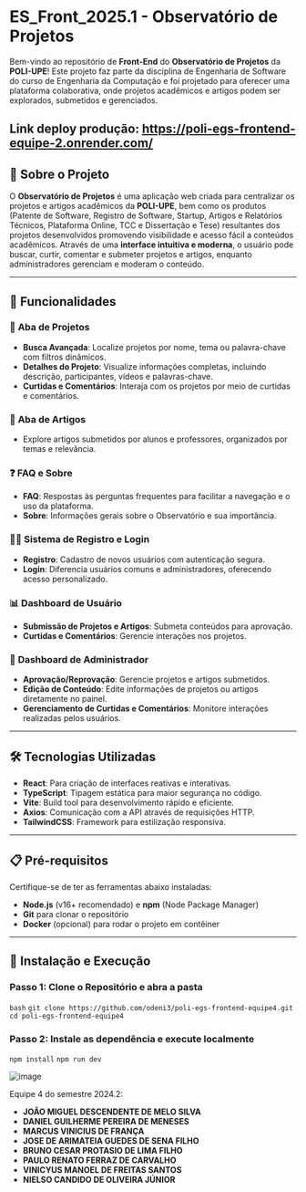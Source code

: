 # **ES_Front_2025.1 - Observatório de Projetos**

Bem-vindo ao repositório de **Front-End** do **Observatório de Projetos** da **POLI-UPE**! Este projeto faz parte da disciplina de Engenharia de Software do curso de Engenharia da Computação e foi projetado para oferecer uma plataforma colaborativa, onde projetos acadêmicos e artigos podem ser explorados, submetidos e gerenciados.

Link deploy produção: https://poli-egs-frontend-equipe-2.onrender.com/
---

## 🌟 **Sobre o Projeto**

O **Observatório de Projetos** é uma aplicação web criada para centralizar os projetos e artigos acadêmicos da **POLI-UPE**, bem como os produtos (Patente de Software, Registro de Software, Startup, Artigos e Relatórios Técnicos, Plataforma Online, TCC e Dissertação e Tese) resultantes dos projetos desenvolvidos promovendo visibilidade e acesso fácil a conteúdos acadêmicos. Através de uma **interface intuitiva e moderna**, o usuário pode buscar, curtir, comentar e submeter projetos e artigos, enquanto administradores gerenciam e moderam o conteúdo.

---

## 🚀 **Funcionalidades**

### 📂 **Aba de Projetos**
- **Busca Avançada**: Localize projetos por nome, tema ou palavra-chave com filtros dinâmicos.
- **Detalhes do Projeto**: Visualize informações completas, incluindo descrição, participantes, vídeos e palavras-chave.
- **Curtidas e Comentários**: Interaja com os projetos por meio de curtidas e comentários.

### 📑 **Aba de Artigos**
- Explore artigos submetidos por alunos e professores, organizados por temas e relevância.

### ❓ **FAQ e Sobre**
- **FAQ**: Respostas às perguntas frequentes para facilitar a navegação e o uso da plataforma.
- **Sobre**: Informações gerais sobre o Observatório e sua importância.

### 🧑‍💻 **Sistema de Registro e Login**
- **Registro**: Cadastro de novos usuários com autenticação segura.
- **Login**: Diferencia usuários comuns e administradores, oferecendo acesso personalizado.

### 📊 **Dashboard de Usuário**
- **Submissão de Projetos e Artigos**: Submeta conteúdos para aprovação.
- **Curtidas e Comentários**: Gerencie interações nos projetos.

### 🔧 **Dashboard de Administrador**
- **Aprovação/Reprovação**: Gerencie projetos e artigos submetidos.
- **Edição de Conteúdo**: Edite informações de projetos ou artigos diretamente no painel.
- **Gerenciamento de Curtidas e Comentários**: Monitore interações realizadas pelos usuários.

---

## 🛠 **Tecnologias Utilizadas**

- **React**: Para criação de interfaces reativas e interativas.
- **TypeScript**: Tipagem estática para maior segurança no código.
- **Vite**: Build tool para desenvolvimento rápido e eficiente.
- **Axios**: Comunicação com a API através de requisições HTTP.
- **TailwindCSS**: Framework para estilização responsiva.

---

## 📋 **Pré-requisitos**

Certifique-se de ter as ferramentas abaixo instaladas:

- **Node.js** (v16+ recomendado) e **npm** (Node Package Manager)
- **Git** para clonar o repositório
- **Docker** (opcional) para rodar o projeto em contêiner

---

## 🔧 **Instalação e Execução**

### Passo 1: Clone o Repositório e abra a pasta
```bash```
```git clone https://github.com/odeni3/poli-egs-frontend-equipe4.git```
```cd poli-egs-frontend-equipe4```
### Passo 2: Instale as dependência e execute localmente
```npm install```
```npm run dev```

![image](https://github.com/user-attachments/assets/44568fd9-6047-4b84-8a4b-d3f7ed63f996)

Equipe 4 do semestre 2024.2:
- **JOÃO MIGUEL DESCENDENTE DE MELO SILVA**
- **DANIEL GUILHERME PEREIRA DE MENESES**
- **MARCUS VINICIUS DE FRANÇA**
- **JOSE DE ARIMATEIA GUEDES DE SENA FILHO**
- **BRUNO CESAR PROTASIO DE LIMA FILHO**
- **PAULO RENATO FERRAZ DE CARVALHO**
- **VINICYUS MANOEL DE FREITAS SANTOS**
- **NIELSO CANDIDO DE OLIVEIRA JÚNIOR**
